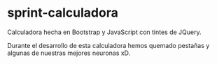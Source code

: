 # sprint-calculadora
 Calculadora hecha en Bootstrap y JavaScript con tintes de JQuery.
 
 Durante el desarrollo de esta calculadora hemos quemado pestañas y algunas de nuestras mejores neuronas xD.
